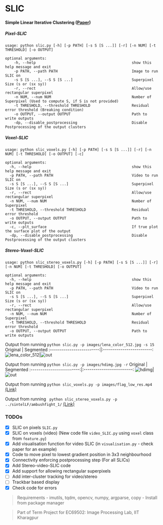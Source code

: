 # SLIC
#### Simple Linear Iterative Clustering ([Paper](https://ieeexplore.ieee.org/document/6205760))

##### Pixel-SLIC
```
usage: python slic.py [-h] [-p PATH] [-s S [S ...]] [-r] [-n NUM] [-t THRESHOLD] [-o OUTPUT]

optional arguments:                                                                                                   
    -h, --help                                            show this help message and exit
    -p PATH, --path PATH                                  Image to run SLIC on
    -s S [S ...], --S S [S ...]                           Superpixel Size (s or (sx sy))
    -r, --rect                                            Allow/use rectangular superpixel
    -n NUM, --num NUM                                     Number of Superpixel (Used to compute S, if S is not provided)
    -t THRESHOLD, --threshold THRESHOLD                   Residual error threshold (Breaking condition)
    -o OUTPUT, --output OUTPUT                            Path to write outputs
    -dp, --disable_postprocessing                         Disable Postprocessing of the output clusters
```  
  
##### Voxel-SLIC
```
usage: python slic_voxels.py [-h] [-p PATH] [-s S [S ...]] [-r] [-n NUM] [-t THRESHOLD] [-o OUTPUT] [-c]

optional arguments:
  -h, --help                                              show this help message and exit
  -p PATH, --path PATH                                    Video to run SLIC on
  -s S [S ...], --S S [S ...]                             Superpixel Size (s or (sx sy))
  -r, --rect                                              Allow/use rectangular superpixel
  -n NUM, --num NUM                                       Number of Superpixel
  -t THRESHOLD, --threshold THRESHOLD                     Residual error threshold
  -o OUTPUT, --output OUTPUT                              Path to write outputs
  -c, --plt_surface                                       If true plot the surface plot of the output
  -dp, --disable_postprocessing                           Disable Postprocessing of the output clusters
```
  
##### Stereo-Voxel-SLIC
```
usage: python slic_stereo_voxels.py [-h] [-p PATH] [-s S [S ...]] [-r] [-n NUM] [-t THRESHOLD] [-o OUTPUT]

optional arguments:
  -h, --help                                              show this help message and exit
  -p PATH, --path PATH                                    Video to run SLIC on
  -s S [S ...], --S S [S ...]                             Superpixel Size (s or (sx sy))
  -r, --rect                                              Allow/use rectangular superpixel
  -n NUM, --num NUM                                       Number of Superpixel
  -t THRESHOLD, --threshold THRESHOLD                     Residual error threshold
  -o OUTPUT, --output OUTPUT                              Path to write outputs
```  


Output from running `python slic.py -p images/lena_color_512.jpg -s 15`
Original            |  Segmented
:-------------------------:|:-------------------------:
![lena_color_512](https://user-images.githubusercontent.com/45385843/158006248-2431594a-0b56-416b-a7da-6e864e5911db.jpg)|![out](https://user-images.githubusercontent.com/45385843/161009662-786b6655-febc-4608-bbd8-e358e4f0f231.png)

Output from running `python slic.py -p images/hdimg.jpg -r`
Original            |  Segmented
:-------------------------:|:-------------------------:
![hdimg](https://user-images.githubusercontent.com/45385843/158521830-464fc085-524c-4b74-a96a-681cc844825c.jpg)|![out](https://user-images.githubusercontent.com/45385843/161009949-a99d1aa5-86d4-4792-ba29-57dd250b7eba.png)

Output from running `python slic_voxels.py -p images/flag_low_res.mp4` [(Link)](https://iitkgpacin-my.sharepoint.com/:v:/g/personal/sahadebjoy10_iitkgp_ac_in/EcpYcWMpcbZImawx9qFcPKUBAsPfeTV7cepuQgbqaIFDVw?e=HNktzO)  

Output from running ` python slic_stereo_voxels.py -p ../sintelLF/ambushfight_1/` [(Link)](https://iitkgpacin-my.sharepoint.com/:v:/g/personal/sahadebjoy10_iitkgp_ac_in/Ecfijn58M8dEsTyd9kosbSAB0pQJmm8XLOc3yAwA8T8TBg?e=3SPpKo)

### TODOs

- [x] SLIC on pixels `SLIC.py`
- [x] SLIC on voxels (video) (New code file `video_SLIC.py` using `voxel` class from `feature.py`)
- [x] Add visualisation function for video SLIC (in `visualisation.py` - check paper for an example)
- [x] Code to move pixel to lowest gradient position in 3x3 neighbourhood
- [x] Connectivity enforcing postprocessing step (For all SLICs)
- [x] Add Stereo-video-SLIC code
- [x] Add support for allowing rectangular superpixels
- [ ] Add inter-cluster tracking for video/stereo
- [ ] Trackbar based display
- [x] Check code for errors

> Requirements - imutils, tqdm, opencv, numpy, argparse, copy - Install from package manager  

> Part of Term Project for EC69502: Image Processing Lab, IIT Kharagpur
